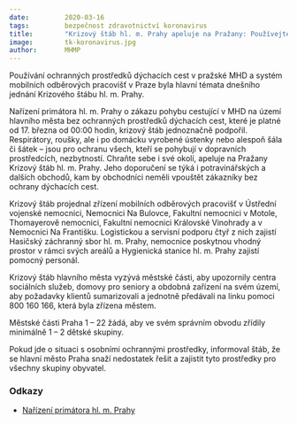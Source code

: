 ```yaml
---
date:         2020-03-16
tags:         bezpečnost zdravotnictví koronavirus
title:        "Krizový štáb hl. m. Prahy apeluje na Pražany: Používejte ochranné prostředky v MHD i v obchodech"
image: 	      tk-koronavirus.jpg
author:       MHMP
---
```


Používání ochranných prostředků dýchacích cest v pražské MHD a systém mobilních odběrových pracovišť v Praze byla hlavní témata dnešního jednání Krizového štábu hl. m. Prahy.

Nařízení primátora hl. m. Prahy o zákazu pohybu cestující v MHD na území hlavního města bez ochranných prostředků dýchacích cest, které je platné od 17. března od 00:00 hodin, krizový štáb jednoznačně podpořil. Respirátory, roušky, ale i po domácku vyrobené ústenky nebo alespoň šála či šátek – jsou pro ochranu všech, kteří se pohybují v dopravních prostředcích, nezbytností. Chraňte sebe i své okolí, apeluje na Pražany Krizový štáb hl. m. Prahy. Jeho doporučení se týká i potravinářských a dalších obchodů, kam by obchodníci neměli vpouštět zákazníky bez ochrany dýchacích cest. 

Krizový štáb projednal zřízení mobilních odběrových pracovišť v Ústřední vojenské nemocnici, Nemocnici Na Bulovce, Fakultní nemocnici v Motole, Thomayerově nemocnici, Fakultní nemocnici Královské Vinohrady a v Nemocnici Na Františku. Logistickou a servisní podporu čtyř z nich zajistí Hasičský záchranný sbor hl. m. Prahy, nemocnice poskytnou vhodný prostor v rámci svých areálů a Hygienická stanice hl. m. Prahy zajistí pomocný personál.

Krizový štáb hlavního města vyzývá městské části, aby upozornily centra sociálních služeb, domovy pro seniory a obdobná zařízení na svém území, aby požadavky klientů sumarizovali a jednotně předávali na linku pomoci 800 160 166, která byla zřízena městem.

Městské části Praha 1 – 22 žádá, aby ve svém správním obvodu zřídily minimálně 1 – 2 dětské skupiny.

Pokud jde o situaci s osobními ochrannými prostředky, informoval štáb, že se hlavní město Praha snaží nedostatek řešit a zajistit tyto prostředky pro všechny skupiny obyvatel.

### Odkazy

* [Nařízení primátora hl. m. Prahy](https://a.pirati.cz/praha/pdf/narizeni.pdf)
